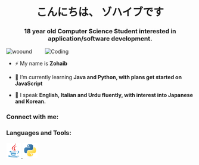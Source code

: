 <h1 align="center">こんにちは、 ゾハイブです</h1>
<h3 align="center">18 year old Computer Science Student interested in application/software development.</h3>
<img align="right" alt="Coding" width="400" src="https://i.pinimg.com/originals/55/70/6d/55706d3bcac8a4a3d4aae881f9946b0f.jpg">

<p align="left"> <img src="https://komarev.com/ghpvc/?username=woound&label=Profile%20views&color=0e75b6&style=flat" alt="woound" /> </p>

- ⚡ My name is **Zohaib**

- 🌱 I’m currently learning **Java and Python, with plans get started on JavaScript**

- 📄 I speak **English, Italian and Urdu fluently, with interest into Japanese and Korean.**

<h3 align="left">Connect with me:</h3>
<p align="left">
</p>

<h3 align="left">Languages and Tools:</h3>
<p align="left"> <a href="https://www.java.com" target="_blank" rel="noreferrer"> <img src="https://raw.githubusercontent.com/devicons/devicon/master/icons/java/java-original.svg" alt="java" width="40" height="40"/> </a> <a href="https://www.python.org" target="_blank" rel="noreferrer"> <img src="https://raw.githubusercontent.com/devicons/devicon/master/icons/python/python-original.svg" alt="python" width="40" height="40"/> </a> </p>
